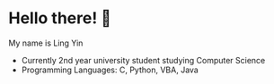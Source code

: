 # Hello there! 👋

My name is Ling Yin 

- Currently 2nd year university student studying Computer Science 
- Programming Languages: C, Python, VBA, Java
